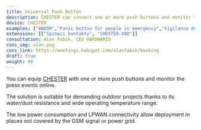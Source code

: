 ```yaml
---
title: Universal Push Button
description: CHESTER can connect one or more push buttons and monitor the press events online. The solution is suitable even for demanding outdoor projects and industrial use.
device: CHESTER
examples: ["ANDON","Panic button for people in emergency","Vigilance device","Registration and notification systems"]
extensions: [["Spínací kontakty", "CHESTER-X0D"]]
consultation: Alan Fabik, CEO HARDWARIO
cons_img: alan.png
cons_link: https://meetings.hubspot.com/alanfabik/booking
draft: true
weight: 90
---
```


You can equip [CHESTER](/en/chester/) with one or more push buttons and monitor the press events online.

The solution is suitable for demanding outdoor projects thanks to its water/dust resistance and wide operating temperature range.

The low power consumption and LPWAN connectivity allow deployment in places not covered by the GSM signal or power grid.
